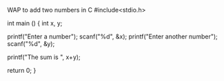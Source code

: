 WAP to add two numbers in C
#include<stdio.h>

int main () {
  int x, y;
  
  printf("Enter a number");
  scanf("%d", &x);
  printf("Enter another number");
  scanf("%d", &y);
  
  printf("The sum is ", x+y);

  return 0;
}

